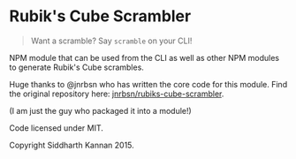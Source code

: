 Rubik's Cube Scrambler
======================

> Want a scramble? Say `scramble` on your CLI!

NPM module that can be used from the CLI as well as other NPM modules to
generate Rubik's Cube scrambles.

Huge thanks to @jnrbsn who has written the core code for this 
module. Find the original repository here: [jnrbsn/rubiks-cube-scrambler](https://github.com/jnrbsn/rubiks-cube-scrambler).

(I am just the guy who packaged it into a module!)

Code licensed under MIT.

Copyright Siddharth Kannan 2015.
